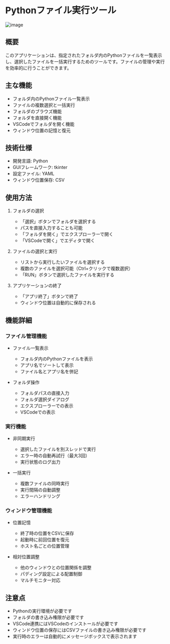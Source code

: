 # Pythonファイル実行ツール

![image](https://github.com/user-attachments/assets/9fbdc328-2221-4786-b4e1-1c8b865854fa)

## 概要
このアプリケーションは、指定されたフォルダ内のPythonファイルを一覧表示し、選択したファイルを一括実行するためのツールです。ファイルの管理や実行を効率的に行うことができます。

## 主な機能
- フォルダ内のPythonファイル一覧表示
- ファイルの複数選択と一括実行
- フォルダのブラウズ機能
- フォルダを直接開く機能
- VSCodeでフォルダを開く機能
- ウィンドウ位置の記憶と復元

## 技術仕様
- 開発言語: Python
- GUIフレームワーク: tkinter
- 設定ファイル: YAML
- ウィンドウ位置保存: CSV

## 使用方法
1. フォルダの選択
   - 「選択」ボタンでフォルダを選択する
   - パスを直接入力することも可能
   - 「フォルダを開く」でエクスプローラーで開く
   - 「VSCodeで開く」でエディタで開く

2. ファイルの選択と実行
   - リストから実行したいファイルを選択する
   - 複数のファイルを選択可能（Ctrl+クリックで複数選択）
   - 「RUN」ボタンで選択したファイルを実行する

3. アプリケーションの終了
   - 「アプリ終了」ボタンで終了
   - ウィンドウ位置は自動的に保存される

## 機能詳細
### ファイル管理機能
- ファイル一覧表示
  - フォルダ内のPythonファイルを表示
  - アプリ名でソートして表示
  - ファイル名とアプリ名を併記

- フォルダ操作
  - フォルダパスの直接入力
  - フォルダ選択ダイアログ
  - エクスプローラーでの表示
  - VSCodeでの表示

### 実行機能
- 非同期実行
  - 選択したファイルを別スレッドで実行
  - エラー時の自動再試行（最大3回）
  - 実行状態のログ出力

- 一括実行
  - 複数ファイルの同時実行
  - 実行間隔の自動調整
  - エラーハンドリング

### ウィンドウ管理機能
- 位置記憶
  - 終了時の位置をCSVに保存
  - 起動時に前回位置を復元
  - ホスト名ごとの位置管理

- 相対位置調整
  - 他のウィンドウとの位置関係を調整
  - パディング設定による配置制御
  - マルチモニター対応

## 注意点
- Pythonの実行環境が必要です
- フォルダの書き込み権限が必要です
- VSCode連携にはVSCodeのインストールが必要です
- ウィンドウ位置の保存にはCSVファイルの書き込み権限が必要です
- 実行時のエラーは自動的にメッセージボックスで表示されます
